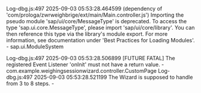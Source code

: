 Log-dbg.js:497 2025-09-03 05:53:28.464599 (dependency of 'com/prologa/zwrweighbrige/ext/main/Main.controller.js') Importing the pseudo module 'sap/ui/core/MessageType' is deprecated. To access the type 'sap.ui.core.MessageType', please import 'sap/ui/core/library'. You can then reference this type via the library's module export. For more information, see documentation under 'Best Practices for Loading Modules'. -  sap.ui.ModuleSystem

Log-dbg.js:497 2025-09-03 05:53:28.506899 [FUTURE FATAL] The registered Event Listener 'onInit' must not have a return value. - com.example.weighingsessionwizard.controller.CustomPage 
Log-dbg.js:497 2025-09-03 05:53:28.521199 The Wizard is supposed to handle from 3 to 8 steps. -  
﻿
